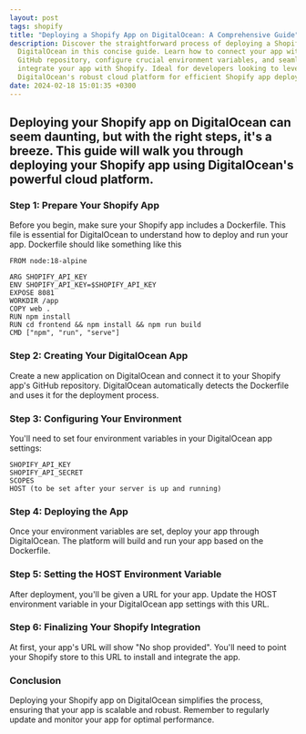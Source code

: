 ```yaml
---
layout: post
tags: shopify
title: "Deploying a Shopify App on DigitalOcean: A Comprehensive Guide"
description: Discover the straightforward process of deploying a Shopify app on
  DigitalOcean in this concise guide. Learn how to connect your app with a
  GitHub repository, configure crucial environment variables, and seamlessly
  integrate your app with Shopify. Ideal for developers looking to leverage
  DigitalOcean's robust cloud platform for efficient Shopify app deployment.
date: 2024-02-18 15:01:35 +0300
---
```

## Deploying your Shopify app on DigitalOcean can seem daunting, but with the right steps, it's a breeze. This guide will walk you through deploying your Shopify app using DigitalOcean's powerful cloud platform.

### Step 1: Prepare Your Shopify App

Before you begin, make sure your Shopify app includes a Dockerfile. This file is essential for DigitalOcean to understand how to deploy and run your app. Dockerfile should like something like this

```
FROM node:18-alpine

ARG SHOPIFY_API_KEY
ENV SHOPIFY_API_KEY=$SHOPIFY_API_KEY
EXPOSE 8081
WORKDIR /app
COPY web .
RUN npm install
RUN cd frontend && npm install && npm run build
CMD ["npm", "run", "serve"]
```

### Step 2: Creating Your DigitalOcean App

Create a new application on DigitalOcean and connect it to your Shopify app's GitHub repository. DigitalOcean automatically detects the Dockerfile and uses it for the deployment process.

### Step 3: Configuring Your Environment

You'll need to set four environment variables in your DigitalOcean app settings:

```
SHOPIFY_API_KEY
SHOPIFY_API_SECRET
SCOPES
HOST (to be set after your server is up and running)
```

### Step 4: Deploying the App

Once your environment variables are set, deploy your app through DigitalOcean. The platform will build and run your app based on the Dockerfile.

### Step 5: Setting the HOST Environment Variable

After deployment, you'll be given a URL for your app. Update the HOST environment variable in your DigitalOcean app settings with this URL.

### Step 6: Finalizing Your Shopify Integration

At first, your app's URL will show "No shop provided". You'll need to point your Shopify store to this URL to install and integrate the app.

### Conclusion

Deploying your Shopify app on DigitalOcean simplifies the process, ensuring that your app is scalable and robust. Remember to regularly update and monitor your app for optimal performance.